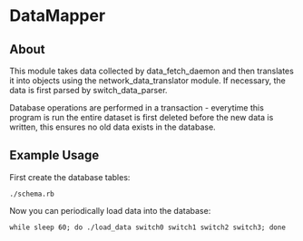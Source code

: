 
# DataMapper

## About

This module takes data collected by data_fetch_daemon and then translates it into objects using the network_data_translator module. If necessary, the data is first parsed by switch_data_parser.

Database operations are performed in a transaction - everytime this program is run the entire dataset is first deleted before the new data is written, this ensures no old data exists in the database.

## Example Usage

First create the database tables:

```
./schema.rb
```

Now you can periodically load data into the database:

```
while sleep 60; do ./load_data switch0 switch1 switch2 switch3; done
```
